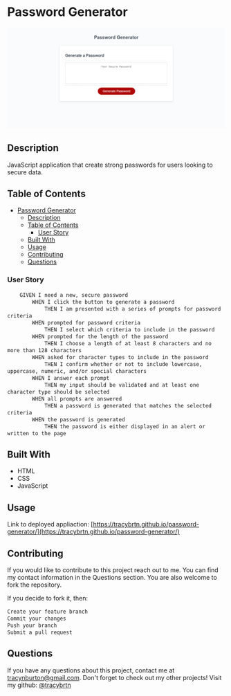 # Password Generator

![Final version of website](https://github.com/tracybrtn/password-generator/blob/c992ae23af7907e2f02c5df4b0ebceda79864ae0/assets/images/password-generator-live-site.png)

## Description

JavaScript application that create strong passwords for users looking to secure data.

## Table of Contents

- [Password Generator](#password-generator)
  - [Description](#description)
  - [Table of Contents](#table-of-contents)
  	- [User Story](#user-story)
  - [Built With](#built-with)
  - [Usage](#usage)
  - [Contributing](#contributing)
  - [Questions](#questions)

### User Story

		GIVEN I need a new, secure password
			WHEN I click the button to generate a password
				THEN I am presented with a series of prompts for password criteria
			WHEN prompted for password criteria
				THEN I select which criteria to include in the password
			WHEN prompted for the length of the password
				THEN I choose a length of at least 8 characters and no more than 128 characters
			WHEN asked for character types to include in the password
				THEN I confirm whether or not to include lowercase, uppercase, numeric, and/or special characters
			WHEN I answer each prompt
				THEN my input should be validated and at least one character type should be selected
			WHEN all prompts are answered
				THEN a password is generated that matches the selected criteria
			WHEN the password is generated
				THEN the password is either displayed in an alert or written to the page
				
## Built With

- HTML
- CSS
- JavaScript

## Usage

Link to deployed appliaction: [https://tracybrtn.github.io/password-generator/](https://tracybrtn.github.io/password-generator/)

## Contributing

If you would like to contribute to this project reach out to me. You can find my contact information in the Questions section. You are also welcome to fork the repository.

If you decide to fork it, then:

    Create your feature branch
    Commit your changes
    Push your branch
    Submit a pull request

## Questions

If you have any questions about this project, contact me at tracynburton@gmail.com. Don't forget to check out my other projects! Visit my github: [@tracybrtn](https://github.com/tracybrtn)
